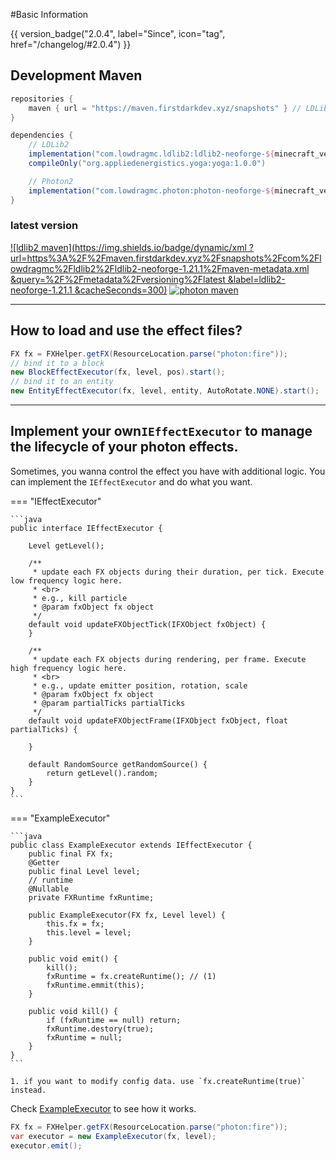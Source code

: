 #Basic Information

{{ version_badge("2.0.4", label="Since", icon="tag", href="/changelog/#2.0.4") }}

## Development Maven
```gradle
repositories {
    maven { url = "https://maven.firstdarkdev.xyz/snapshots" } // LDLib2, Photon2
}

dependencies {
    // LDLib2
    implementation("com.lowdragmc.ldlib2:ldlib2-neoforge-${minecraft_version}:${ldlib2_version}:all") { transitive = false }
    compileOnly("org.appliedenergistics.yoga:yoga:1.0.0")

    // Photon2
    implementation("com.lowdragmc.photon:photon-neoforge-${minecraft_version}:${photon2_version}") { transitive = false }
}
```
### latest version
[![ldlib2 maven](https://img.shields.io/badge/dynamic/xml
?url=https%3A%2F%2Fmaven.firstdarkdev.xyz%2Fsnapshots%2Fcom%2Flowdragmc%2Fldlib2%2Fldlib2-neoforge-1.21.1%2Fmaven-metadata.xml
&query=%2F%2Fmetadata%2Fversioning%2Flatest
&label=ldlib2-neoforge-1.21.1
&cacheSeconds=300)](https://maven.firstdarkdev.xyz/#/snapshots/com/lowdragmc/ldlib2/ldlib2-neoforge-1.21.1)
[![photon maven](https://img.shields.io/badge/dynamic/xml?url=https%3A%2F%2Fmaven.firstdarkdev.xyz%2Fsnapshots%2Fcom%2Flowdragmc%2Fphoton%2Fphoton-neoforge-1.21.1%2Fmaven-metadata.xml&query=%2F%2Fmetadata%2Fversioning%2Flatest&label=photon-neoforge-1.21.1&cacheSeconds=300)](https://maven.firstdarkdev.xyz/#/snapshots/com/lowdragmc/photon/photon-neoforge-1.21.1)

---

## How to load and use the effect files?
```java
FX fx = FXHelper.getFX(ResourceLocation.parse("photon:fire"));
// bind it to a block
new BlockEffectExecutor(fx, level, pos).start();
// bind it to an entity
new EntityEffectExecutor(fx, level, entity, AutoRotate.NONE).start();
```

---

## Implement your own`IEffectExecutor` to manage the lifecycle of your photon effects.
Sometimes, you wanna control the effect you have with additional logic.
You can implement the `IEffectExecutor` and do what you want. 

=== "IEffectExecutor"

    ```java
    public interface IEffectExecutor {

        Level getLevel();

        /**
         * update each FX objects during their duration, per tick. Execute low frequency logic here.
         * <br>
         * e.g., kill particle
         * @param fxObject fx object
         */
        default void updateFXObjectTick(IFXObject fxObject) {
        }

        /**
         * update each FX objects during rendering, per frame. Execute high frequency logic here.
         * <br>
         * e.g., update emitter position, rotation, scale
         * @param fxObject fx object
         * @param partialTicks partialTicks
         */
        default void updateFXObjectFrame(IFXObject fxObject, float partialTicks) {

        }

        default RandomSource getRandomSource() {
            return getLevel().random;
        }
    }
    ```

=== "ExampleExecutor"

    ```java
    public class ExampleExecutor extends IEffectExecutor {
        public final FX fx;
        @Getter
        public final Level level;
        // runtime
        @Nullable
        private FXRuntime fxRuntime;

        public ExampleExecutor(FX fx, Level level) {
            this.fx = fx;
            this.level = level;
        }

        public void emit() {
            kill();
            fxRuntime = fx.createRuntime(); // (1)
            fxRuntime.emmit(this);
        }

        public void kill() {
            if (fxRuntime == null) return;
            fxRuntime.destory(true);
            fxRuntime = null;
        }
    }
    ```

    1. if you want to modify config data. use `fx.createRuntime(true)` instead.

Check [ExampleExecutor](#__tabbed_1_2) to see how it works.
```java
FX fx = FXHelper.getFX(ResourceLocation.parse("photon:fire"));
var executor = new ExampleExecutor(fx, level);
executor.emit();
```